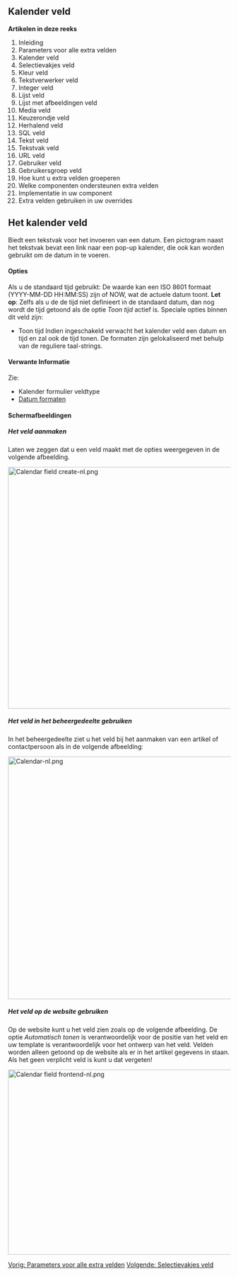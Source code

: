 <!-- Filename: J3.x:Adding_custom_fields/Calendar_Field / Display title: Toevoegen extra velden/Kalender veld -->

## Kalender veld

**Artikelen in deze reeks**

1.  Inleiding
2.   Parameters voor alle extra
    velden
3.   Kalender
    veld
4.   Selectievakjes
    veld
5.   Kleur
    veld
6.   Tekstverwerker
    veld
7.   Integer
    veld
8.   Lijst
    veld
9.   Lijst met afbeeldingen
    veld
10.  Media
    veld
11.  Keuzerondje
    veld
12.  Herhalend
    veld
13.  SQL
    veld
14.  Tekst
    veld
15.  Tekstvak
    veld
16.  URL
    veld
17.  Gebruiker
    veld
18.  Gebruikersgroep
    veld
19.  Hoe kunt u extra velden
    groeperen
20.  Welke componenten ondersteunen extra
    velden
21.  Implementatie in uw
    component
22.  Extra velden gebruiken in uw
    overrides

## Het kalender veld

Biedt een tekstvak voor het invoeren van een datum. Een pictogram naast
het tekstvak bevat een link naar een pop-up kalender, die ook kan worden
gebruikt om de datum in te voeren.

#### Opties

Als u de standaard tijd gebruikt: De waarde kan een ISO 8601 formaat
(YYYY-MM-DD HH:MM:SS) zijn of NOW, wat de actuele datum toont. **Let
op**: Zelfs als u de de tijd niet definieert in de standaard datum, dan
nog wordt de tijd getoond als de optie *Toon tijd* actief is.
Speciale opties binnen dit veld zijn:

- Toon tijd
  Indien ingeschakeld verwacht het kalender veld een datum en tijd en
  zal ook de tijd tonen. De formaten zijn gelokaliseerd met behulp van
  de reguliere taal-strings.

#### Verwante Informatie

Zie:

-  Kalender formulier
  veldtype
- <a href="http://php.net/manual/en/datetime.formats.date.php"
  class="external text" target="_blank"
  rel="nofollow noreferrer noopener">Datum formaten</a>

#### Schermafbeeldingen

##### Het veld aanmaken

Laten we zeggen dat u een veld maakt met de opties weergegeven in de
volgende afbeelding.

<img
src="https://docs.joomla.org/images/thumb/8/80/Calendar_field_create-nl.png/670px-Calendar_field_create-nl.png"
decoding="async"
srcset="https://docs.joomla.org/images/thumb/8/80/Calendar_field_create-nl.png/1005px-Calendar_field_create-nl.png 1.5x, https://docs.joomla.org/images/8/80/Calendar_field_create-nl.png 2x"
data-file-width="1159" data-file-height="944" width="670" height="546"
alt="Calendar field create-nl.png" />

##### Het veld in het beheergedeelte gebruiken

In het beheergedeelte ziet u het veld bij het aanmaken van een artikel
of contactpersoon als in de volgende afbeeldingː

<img
src="https://docs.joomla.org/images/thumb/a/a2/Calendar-nl.png/670px-Calendar-nl.png"
decoding="async"
srcset="https://docs.joomla.org/images/thumb/a/a2/Calendar-nl.png/1005px-Calendar-nl.png 1.5x, https://docs.joomla.org/images/a/a2/Calendar-nl.png 2x"
data-file-width="1157" data-file-height="947" width="670" height="548"
alt="Calendar-nl.png" />

##### Het veld op de website gebruiken

Op de website kunt u het veld zien zoals op de volgende afbeelding. De
optie *Automatisch tonen* is verantwoordelijk voor de positie van het
veld en uw template is verantwoordelijk voor het ontwerp van het veld.
Velden worden alleen getoond op de website als er in het artikel
gegevens in staan. Als het geen verplicht veld is kunt u dat vergetenǃ

<img
src="https://docs.joomla.org/images/thumb/0/07/Calendar_field_frontend-nl.png/670px-Calendar_field_frontend-nl.png"
decoding="async"
srcset="https://docs.joomla.org/images/thumb/0/07/Calendar_field_frontend-nl.png/1005px-Calendar_field_frontend-nl.png 1.5x, https://docs.joomla.org/images/0/07/Calendar_field_frontend-nl.png 2x"
data-file-width="1024" data-file-height="639" width="670" height="418"
alt="Calendar field frontend-nl.png" />

<a
href="https://docs.joomla.org/J3.x:Adding_custom_fields/Parameters_for_all_Custom_Fields"
id="content-button" class="button expand success">Vorig: Parameters voor
alle extra velden</a> <a
href="https://docs.joomla.org/J3.x:Adding_custom_fields/Checkboxes_Field"
id="content-button" class="button expand">Volgende: Selectievakjes
veld</a>
